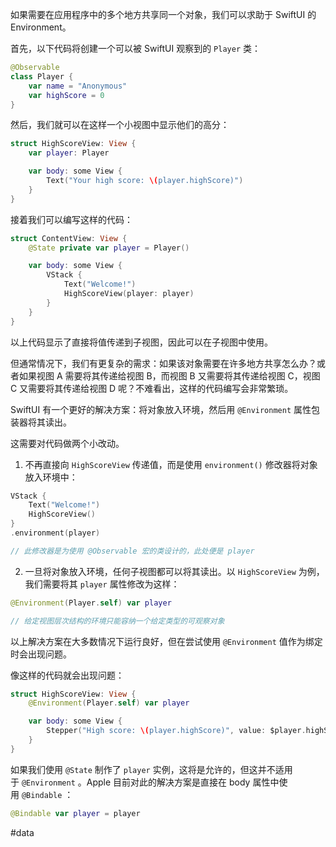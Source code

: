 如果需要在应用程序中的多个地方共享同一个对象，我们可以求助于 SwiftUI 的 Environment。

首先，以下代码将创建一个可以被 SwiftUI 观察到的 `Player` 类：

```swift
@Observable
class Player {
    var name = "Anonymous"
    var highScore = 0
}
```

然后，我们就可以在这样一个小视图中显示他们的高分：

```swift
struct HighScoreView: View {
    var player: Player

    var body: some View {
        Text("Your high score: \(player.highScore)")
    }
}
```

接着我们可以编写这样的代码：

```swift
struct ContentView: View {
    @State private var player = Player()

    var body: some View {
        VStack {
            Text("Welcome!")
            HighScoreView(player: player)
        }
    }
}
```

以上代码显示了直接将值传递到子视图，因此可以在子视图中使用。

但通常情况下，我们有更复杂的需求：如果该对象需要在许多地方共享怎么办？或者如果视图 A 需要将其传递给视图 B，而视图 B 又需要将其传递给视图 C，视图 C 又需要将其传递给视图 D 呢？不难看出，这样的代码编写会非常繁琐。

SwiftUI 有一个更好的解决方案：将对象放入环境，然后用 `@Environment` 属性包装器将其读出。

这需要对代码做两个小改动。

1. 不再直接向 `HighScoreView` 传递值，而是使用 `environment()` 修改器将对象放入环境中：

```swift
VStack {
    Text("Welcome!")
    HighScoreView()
}
.environment(player)

// 此修改器是为使用 @Observable 宏的类设计的，此处便是 player
```

2. 一旦将对象放入环境，任何子视图都可以将其读出。以 `HighScoreView` 为例，我们需要将其 `player` 属性修改为这样：

```swift
@Environment(Player.self) var player

// 给定视图层次结构的环境只能容纳一个给定类型的可观察对象
```

以上解决方案在大多数情况下运行良好，但在尝试使用 `@Environment` 值作为绑定时会出现问题。

像这样的代码就会出现问题：

```swift
struct HighScoreView: View {
    @Environment(Player.self) var player

    var body: some View {
        Stepper("High score: \(player.highScore)", value: $player.highScore)
    }
}
```

如果我们使用 `@State` 制作了 `player` 实例，这将是允许的，但这并不适用于 `@Environment` 。Apple 目前对此的解决方案是直接在 body 属性中使用 `@Bindable` ：

```swift
@Bindable var player = player
```

#data 